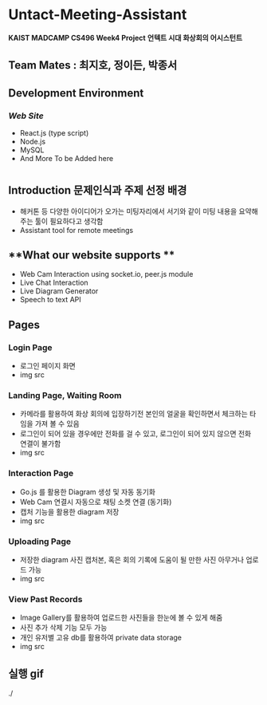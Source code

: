 # Untact-Meeting-Assistant
**KAIST MADCAMP CS496 Week4 Project**
**언텍트 시대 화상회의 어시스턴트**

## Team Mates : 최지호, 정이든, 박종서

## Development Environment

### *Web Site*

  * React.js (type script)
  * Node.js
  * MySQL
  * And More To be Added here

# 
## **Introduction** 문제인식과 주제 선정 배경

* 해커톤 등 다양한 아이디어가 오가는 미팅자리에서 서기와 같이 미팅 내용을 요약해주는 툴이 필요하다고 생각함
* Assistant tool for remote meetings 

## **What our website supports **

* Web Cam Interaction using socket.io, peer.js module
* Live Chat Interaction
* Live Diagram Generator
* Speech to text API

## **Pages**

### Login Page

* 로그인 페이지 화면
* img src

### Landing Page, Waiting Room

* 카메라를 활용하여 화상 회의에 입장하기전 본인의 얼굴을 확인하면서 체크하는 타임을 가져 볼 수 있음
* 로그인이 되어 있을 경우에만 전화를 걸 수 있고, 로그인이 되어 있지 않으면 전화 연결이 불가함
* img src

### Interaction Page

* Go.js 를 활용한 Diagram 생성 및 자동 동기화
* Web Cam 연결시 자동으로 채팅 소켓 연결 (동기화) 
* 캡처 기능을 활용한 diagram 저장
* img src

### Uploading Page

* 저장한 diagram 사진 캡처본, 혹은 회의 기록에 도움이 될 만한 사진 아무거나 업로드 가능
* img src

### View Past Records 

* Image Gallery를 활용하여 업로드한 사진들을 한눈에 볼 수 있게 해줌
* 사진 추가 삭제 기능 모두 가능
* 개인 유저별 고유 db를 활용하여 private data storage
* img src

## 
## **실행 gif**

./
  

